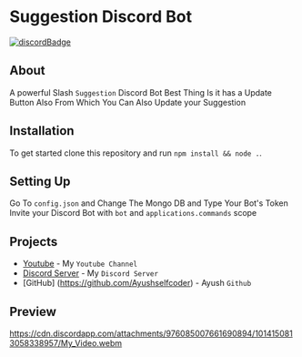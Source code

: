 
<h1>
    Suggestion Discord Bot
  </h1>
  <p>

[![discordBadge](https://img.shields.io/badge/Chat-Coding%20Planet-7289d9?style=for-the-badge&logo=discord)](https://discord.gg/modsa)
</p>

## About
A powerful Slash `Suggestion` Discord Bot
Best Thing Is it has a Update Button Also From Which You Can Also Update your Suggestion

## Installation
To get started clone this repository and run `npm install && node .`.

## Setting Up
Go To ```config.json``` and Change The Mongo DB and Type Your Bot's Token
Invite your Discord Bot with `bot` and `applications.commands` scope

## Projects
- [Youtube](https://www.youtube.com/channel/UCO3n5jkicyNy-3h2KDyXa4Q) - My `Youtube Channel`
- [Discord Server](https://discord.gg/modsa) - My `Discord Server`
- [GitHub] (https://github.com/Ayushselfcoder) - Ayush `Github`


## Preview
https://cdn.discordapp.com/attachments/976085007661690894/1014150813058338957/My_Video.webm

